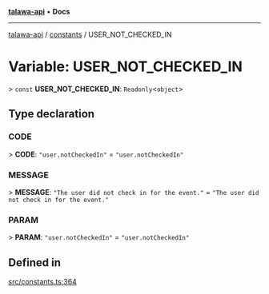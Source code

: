 [**talawa-api**](../../README.md) • **Docs**

***

[talawa-api](../../modules.md) / [constants](../README.md) / USER\_NOT\_CHECKED\_IN

# Variable: USER\_NOT\_CHECKED\_IN

\> `const` **USER\_NOT\_CHECKED\_IN**: `Readonly`\<`object`\>

## Type declaration

### CODE

\> **CODE**: `"user.notCheckedIn"` = `"user.notCheckedIn"`

### MESSAGE

\> **MESSAGE**: `"The user did not check in for the event."` = `"The user did not check in for the event."`

### PARAM

\> **PARAM**: `"user.notCheckedIn"` = `"user.notCheckedIn"`

## Defined in

[src/constants.ts:364](https://github.com/PalisadoesFoundation/talawa-api/blob/f1c816bca43cc03a8c1bd303394e2550a50db017/src/constants.ts#L364)
